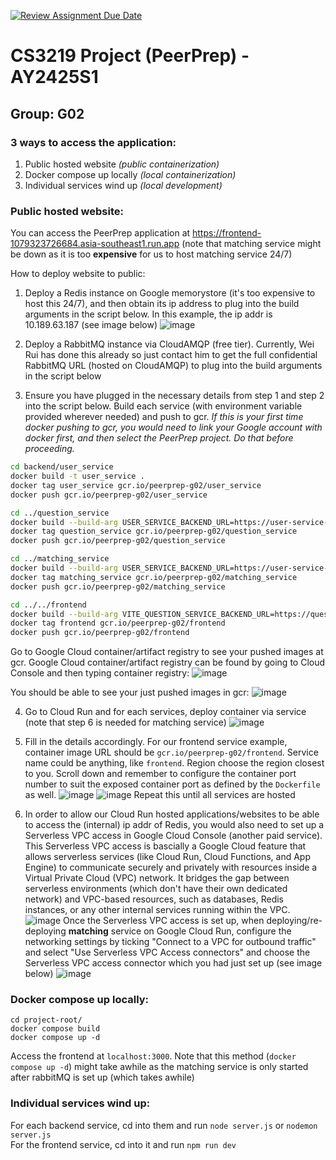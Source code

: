 [![Review Assignment Due Date](https://classroom.github.com/assets/deadline-readme-button-22041afd0340ce965d47ae6ef1cefeee28c7c493a6346c4f15d667ab976d596c.svg)](https://classroom.github.com/a/bzPrOe11)
# CS3219 Project (PeerPrep) - AY2425S1
## Group: G02
### 3 ways to access the application: 
1. Public hosted website *(public containerization)*
2. Docker compose up locally *(local containerization)*
3. Individual services wind up *(local development)*


### Public hosted website:
You can access the PeerPrep application at https://frontend-1079323726684.asia-southeast1.run.app (note that matching service might be down as it is too **expensive** for us to host matching service 24/7)

How to deploy website to public:

1. Deploy a Redis instance on Google memorystore (it's too expensive to host this 24/7), and then obtain its ip address to plug into the build arguments in the script below. In this example, the ip addr is 10.189.63.187 (see image below)
![image](resources/images/redis-instance.png)

2. Deploy a RabbitMQ instance via CloudAMQP (free tier). Currently, Wei Rui has done this already so just contact him to get the full confidential RabbitMQ URL (hosted on CloudAMQP) to plug into the build arguments in the script below

3. Ensure you have plugged in the necessary details from step 1 and step 2 into the script below. Build each service (with environment variable provided wherever needed) and push to gcr. *If this is your first time docker pushing to gcr, you would need to link your Google account with docker first, and then select the PeerPrep project. Do that before proceeding.* 

  ```sh
  cd backend/user_service
  docker build -t user_service .
  docker tag user_service gcr.io/peerprep-g02/user_service
  docker push gcr.io/peerprep-g02/user_service

  cd ../question_service 
  docker build --build-arg USER_SERVICE_BACKEND_URL=https://user-service-1079323726684.asia-southeast1.run.app/verify-token -t question_service .
  docker tag question_service gcr.io/peerprep-g02/question_service
  docker push gcr.io/peerprep-g02/question_service

  cd ../matching_service
  docker build --build-arg USER_SERVICE_BACKEND_URL=https://user-service-1079323726684.asia-southeast1.run.app/verify-token --build-arg QUESTION_SERVICE_TOPIC_AND_DIFFICULTY_BACKEND_URL=https://question-service-1079323726684.asia-southeast1.run.app/get-questions-of-topic-and-difficulty --build-arg REDIS_URL=redis://{DEPLOY_REDIS_INSTANCE_ON_GOOGLE_MEMORYSTORE_AND_OBTAIN_IP_ADDR_AND_THEN_PLUG_IT_HERE}:6379 --build-arg RABBITMQ_URL=amqps://taorzqvx:{CONTACT_WEI_RUI_TO_GET_PASSWORD_AND_THEN_PLUG_IT_HERE}@armadillo.rmq.cloudamqp.com/taorzqvx -t matching_service .
  docker tag matching_service gcr.io/peerprep-g02/matching_service
  docker push gcr.io/peerprep-g02/matching_service

  cd ../../frontend
  docker build --build-arg VITE_QUESTION_SERVICE_BACKEND_URL=https://question-service-1079323726684.asia-southeast1.run.app --build-arg VITE_MATCHING_SERVICE_BACKEND_URL=wss://matching-service-1079323726684.asia-southeast1.run.app/matching -t frontend .
  docker tag frontend gcr.io/peerprep-g02/frontend
  docker push gcr.io/peerprep-g02/frontend
  ```
  Go to Google Cloud container/artifact registry to see your pushed images at gcr. Google Cloud container/artifact registry can be found by going to Cloud Console and then typing container registry:
  ![image](resources/images/cloud-console.png)

  You should be able to see your just pushed images in gcr:
  ![image](resources/images/container-registry.png)

4. Go to Cloud Run and for each services, deploy container via service (note that step 6 is needed for matching service)
![image](resources/images/deploy-container.png)

5. Fill in the details accordingly. For our frontend service example, container image URL should be `gcr.io/peerprep-g02/frontend`. Service name could be anything, like `frontend`. Region choose the region closest to you. Scroll down and remember to configure the container port number to suit the exposed container port as defined by the `Dockerfile` as well.
![image](resources/images/deploy-service-1.png)
![image](resources/images/deploy-service-2.png)
Repeat this until all services are hosted

6. In order to allow our Cloud Run hosted applications/websites to be able to access the (internal) ip addr of Redis, you would also need to set up a Serverless VPC access in Google Cloud Console (another paid service). This Serverless VPC access is bascially a Google Cloud feature that allows serverless services (like Cloud Run, Cloud Functions, and App Engine) to communicate securely and privately with resources inside a Virtual Private Cloud (VPC) network. It bridges the gap between serverless environments (which don't have their own dedicated network) and VPC-based resources, such as databases, Redis instances, or any other internal services running within the VPC. ![image](resources/images/Serverless-VPC-access.png)
Once the Serverless VPC access is set up, when deploying/re-deploying **matching** service on Google Cloud Run, configure the networking settings by ticking "Connect to a VPC for outbound traffic" and select "Use Serverless VPC Access connectors" and choose the Serverless VPC access connector which you had just set up (see image below)
![image](resources/images/configure-networking-settings.png)

### Docker compose up locally:
```
cd project-root/
docker compose build
docker compose up -d
```

Access the frontend at `localhost:3000`. Note that this method (`docker compose up -d`) might take awhile as the matching service is only started after rabbitMQ is set up (which takes awhile)

### Individual services wind up:
For each backend service, cd into them and run `node server.js` or `nodemon server.js` \
For the frontend service, cd into it and run `npm run dev`
